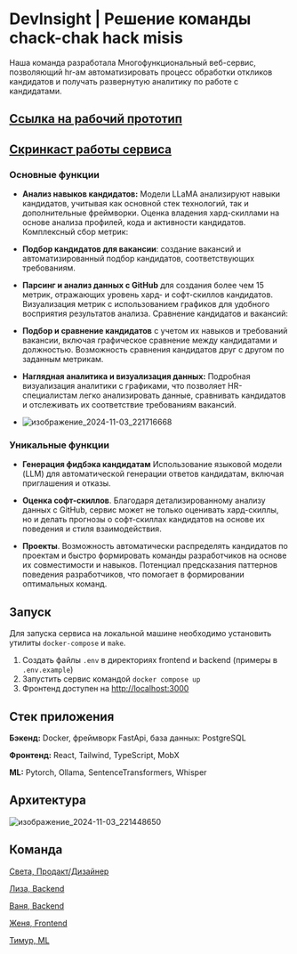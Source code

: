 # DevInsight | Решение команды chack-chak hack misis

Наша команда разработала Многофункциональный веб-сервис, позволяющий hr-ам автоматизировать процесс обработки откликов кандидатов и получать развернутую аналитику по работе с кандидатами.

## [Ссылка на рабочий прототип](https://misis.tech)

## [Скринкаст работы сервиса]()

### Основные функции
 - **Анализ навыков кандидатов:**
Модели LLaMA анализируют навыки кандидатов, учитывая как основной стек технологий, так и дополнительные фреймворки.
Оценка владения хард-скиллами на основе анализа профилей, кода и активности кандидатов.
Комплексный сбор метрик:

- **Подбор кандидатов для вакансии**: создание вакансий и автоматизированный подбор кандидатов, соответствующих требованиям.

- **Парсинг и анализ данных с GitHub** для создания более чем 15 метрик, отражающих уровень хард- и софт-скиллов кандидатов.
Визуализация метрик с использованием графиков для удобного восприятия результатов анализа.
Сравнение кандидатов и вакансий:

 - **Подбор и сравнение кандидатов** с учетом их навыков и требований вакансии, включая графическое сравнение между кандидатами и должностью.
Возможность сравнения кандидатов друг с другом по заданным метрикам.

- **Наглядная аналитика и визуализация данных:** Подробная визуализация аналитики с графиками, что позволяет HR-специалистам легко анализировать данные, сравнивать кандидатов и отслеживать их соответствие требованиям вакансий.

- ![изображение_2024-11-03_221716668](https://github.com/user-attachments/assets/bd1be289-2969-4838-bb75-2514534d9c43)

### Уникальные функции

- **Генерация фидбэка кандидатам** Использование языковой модели (LLM) для автоматической генерации ответов кандидатам, включая приглашения и отказы.

- **Оценка софт-скиллов**. Благодаря детализированному анализу данных с GitHub, сервис может не только оценивать хард-скиллы, но и делать прогнозы о софт-скиллах кандидатов на основе их поведения и стиля взаимодействия.

- **Проекты**. 
Возможность автоматически распределять кандидатов по проектам и быстро формировать команды разработчиков на основе их совместимости и навыков.
Потенциал предсказания паттернов поведения разработчиков, что помогает в формировании оптимальных команд.

## Запуск

Для запуска сервиса на локальной машине необходимо установить утилиты `docker-compose` и `make`.

1. Создать файлы `.env` в директориях frontend и backend (примеры в `.env.example`)
2. Запустить сервис командой `docker compose up`
3. Фронтенд доступен на [http://localhost:3000](http://localhost:3000)

## Стек приложения
**Бэкенд:** Docker, фреймворк FastApi, база данных: PostgreSQL

**Фронтенд:** React, Tailwind, TypeScript, MobX

**ML:** Pytorch, Ollama, SentenceTransformers, Whisper

## Архитектура
![изображение_2024-11-03_221448650](https://github.com/user-attachments/assets/eaba6c9b-c8bb-495c-b597-8161838a021d)


## Команда
[Света, Продакт/Дизайнер](https://t.me/gleamhaze)

[Лиза, Backend](https://t.me/lisaanthro)

[Ваня, Backend](https://t.me/avalanche05) 

[Женя, Frontend](https://t.me/shmate)

[Тимур, ML](https://t.me/goddesu)
